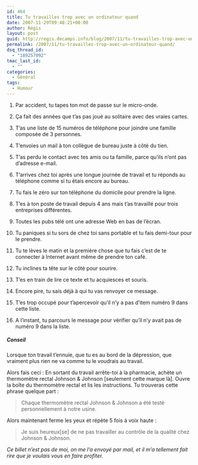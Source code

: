 ```yaml
---
id: 464
title: Tu travailles trop avec un ordinateur quand
date: 2007-11-29T09:48:21+00:00
author: Régis
layout: post
guid: http://regis.decamps.info/blog/2007/11/tu-travailles-trop-avec-un-ordinateur-quand/
permalink: /2007/11/tu-travailles-trop-avec-un-ordinateur-quand/
dsq_thread_id:
  - "189257092"
tmac_last_id:
  - ""
categories:
  - Général
tags:
  - Humour
---
```

1. Par accident, tu tapes ton mot de passe sur le micro-onde.
  
2. Ça fait des années que t’as pas joué au solitaire avec des vraies cartes.
  
3. T’as une liste de 15 numéros de téléphone pour joindre une famille composée de 3 personnes.
  
4. T’envoies un mail à ton collègue de bureau juste à côté du tien.
  
5. T’as perdu le contact avec tes amis ou ta famille, parce qu’ils n’ont pas d’adresse e-mail.
  
6. T’arrives chez toi après une longue journée de travail et tu réponds au téléphone comme si tu étais encore au bureau.
  
7. Tu fais le zéro sur ton téléphone du domicile pour prendre la ligne.
  
8. T’es à ton poste de travail depuis 4 ans mais t’as travaillé pour trois entreprises différentes.
  
10. Toutes les pubs télé ont une adresse Web en bas de l’écran.
  
11. Tu paniques si tu sors de chez toi sans portable et tu fais demi-tour pour le prendre.
  
12. Tu te lèves le matin et la première chose que tu fais c’est de te connecter à Internet avant même de prendre ton café.
  
13. Tu inclines ta tête sur le côté pour sourire.
  
14. T’es en train de lire ce texte et tu acquiesces et souris.
  
15. Encore pire, tu sais déjà à qui tu vas renvoyer ce message.
  
16. T’es trop occupé pour t’apercevoir qu’il n’y a pas d’item numéro 9 dans cette liste.
  
17. A l’instant, tu parcours le message pour vérifier qu’il n’y avait pas de numéro 9 dans la liste. 

##### Conseil

Lorsque ton travail t’ennuie, que tu es au bord de la dépression, que vraiment plus rien ne va comme tu le voudrais au travail. 

Alors fais ceci : En sortant du travail arrête-toi à la pharmacie, achète un thermomètre rectal Johnson & Johnson [seulement cette marque là]. Ouvre la boîte du thermomètre rectal et lis les instructions. Tu trouveras cette phrase quelque part : 

> Chaque thermomètre rectal Johnson & Johnson a été testé personnellement à notre usine. 

Alors maintenant ferme les yeux et répète 5 fois à voix haute : 

> Je suis heureux[se] de ne pas travailler au contrôle de la qualité chez Johnson & Johnson. 

_Ce billet n’est pas de moi, on me l’a envoyé par mail, et il m’a tellement fait rire que je voulais vous en faire profiter._
